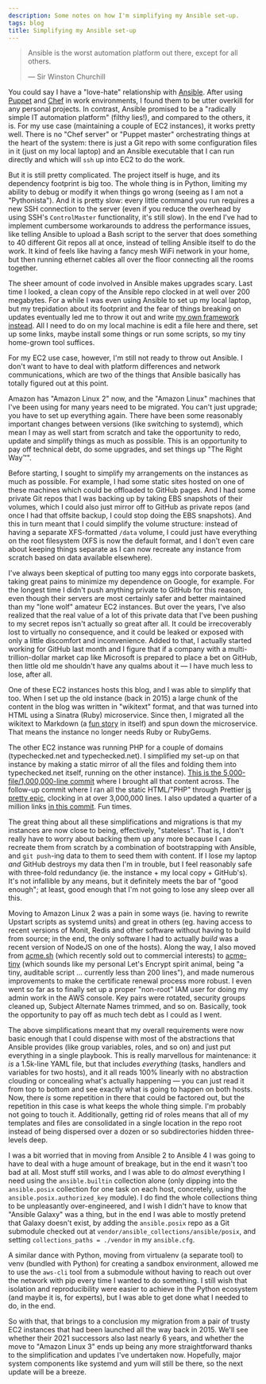 ```yaml
---
description: Some notes on how I'm simplifying my Ansible set-up.
tags: blog
title: Simplifying my Ansible set-up
---
```


> Ansible is the worst automation platform out there, except for all others.
>
> &mdash; Sir Winston Churchill

You could say I have a "love-hate" relationship with [Ansible](https://github.com/ansible/ansible/). After using [Puppet](https://github.com/puppetlabs/puppet) and [Chef](https://github.com/chef/chef) in work environments, I found them to be utter overkill for any personal projects. In contrast, Ansible promised to be a "radically simple IT automation platform" (filthy lies!), and compared to the others, it is. For my use case (maintaining a couple of EC2 instances), it works pretty well. There is no "Chef server" or "Puppet master" orchestrating things at the heart of the system: there is just a Git repo with some configuration files in it (just on my local laptop) and an Ansible executable that I can run directly and which will `ssh` up into EC2 to do the work.

But it is still pretty complicated. The project itself is huge, and its dependency footprint is big too. The whole thing is in Python, limiting my ability to debug or modify it when things go wrong (seeing as I am not a "Pythonista"). And it is pretty slow: every little command you run requires a new SSH connection to the server (even if you reduce the overhead by using SSH's `ControlMaster` functionality, it's still slow). In the end I've had to implement cumbersome workarounds to address the performance issues, like telling Ansible to upload a Bash script to the server that does something to 40 different Git repos all at once, instead of telling Ansible itself to do the work. It kind of feels like having a fancy mesh WiFi network in your home, but then running ethernet cables all over the floor connecting all the rooms together.

The sheer amount of code involved in Ansible makes upgrades scary. Last time I looked, a clean copy of the Ansible repo clocked in at well over 200 megabytes. For a while I was even using Ansible to set up my local laptop, but my trepidation about its footprint and the fear of things breaking on updates eventually led me to throw it out and write [my own framework instead](https://github.com/wincent/wincent/blob/main/fig/README.md). All I need to do on my local machine is edit a file here and there, set up some links, maybe install some things or run some scripts, so my tiny home-grown tool suffices.

For my EC2 use case, however, I'm still not ready to throw out Ansible. I don't want to have to deal with platform differences and network communications, which are two of the things that Ansible basically has totally figured out at this point.

Amazon has "Amazon Linux 2" now, and the "Amazon Linux" machines that I've been using for many years need to be migrated. You can't just upgrade; you have to set up everything again. There have been some reasonably important changes between versions (like switching to systemd), which mean I may as well start from scratch and take the opportunity to redo, update and simplify things as much as possible. This is an opportunity to pay off technical debt, do some upgrades, and set things up "The Right Way™".

Before starting, I sought to simplify my arrangements on the instances as much as possible. For example, I had some static sites hosted on one of these machines which could be offloaded to GitHub pages. And I had some private Git repos that I was backing up by taking EBS snapshots of their volumes, which I could also just mirror off to GitHub as private repos (and once I had that offsite backup, I could stop doing the EBS snapshots). And this in turn meant that I could simplify the volume structure: instead of having a separate XFS-formatted `/data` volume, I could just have everything on the root filesystem (XFS is now the default format, and I don't even care about keeping things separate as I can now recreate any instance from scratch based on data available elsewhere).

I've always been skeptical of putting too many eggs into corporate baskets, taking great pains to minimize my dependence on Google, for example. For the longest time I didn't push anything private to GitHub for this reason, even though their servers are most certainly safer and better maintained than my "lone wolf" amateur EC2 instances. But over the years, I've also realized that the real value of a lot of this private data that I've been pushing to my secret repos isn't actually so great after all. It could be irrecoverably lost to virtually no consequence, and it could be leaked or exposed with only a little discomfort and inconvenience. Added to that, I actually started working for GitHub last month and I figure that if a company with a multi-trillion-dollar market cap like Microsoft is prepared to place a bet on GitHub, then little old me shouldn't have any qualms about it — I have much less to lose, after all.

One of these EC2 instances hosts this blog, and I was able to simplify that too. When I set up the old instance (back in 2015) a large chunk of the content in the blog was written in "wikitext" format, and that was turned into HTML using a Sinatra (Ruby) microservice. Since then, I migrated all the wikitext to Markdown (a [fun story](https://typechecked.net/blog/filter-branch) in itself) and spun down the microservice. That means the instance no longer needs Ruby or RubyGems.

The other EC2 instance was running PHP for a couple of domains (typechecked.net and typechecked.net). I simplified my set-up on that instance by making a static mirror of all the files and folding them into typechecked.net itself, running on the other instance). [This is the 5,000-file/1,000,000-line commit](https://github.com/wincent/masochist/commit/b6403c1bab8bf625ffc137095eae5e45a1ac3dd5) where I brought all that content across. The follow-up commit where I ran all the static HTML/"PHP" through Prettier [is pretty epic](https://github.com/wincent/masochist/commit/d68e5cfb7d9e39e210382eb43a62a59f339bf6e3), clocking in at over 3,000,000 lines. I also updated a quarter of a million links [in this commit](https://github.com/wincent/masochist/commit/eae2ec06673a968d8f8a959c31a1443b2399a061). Fun times.

The great thing about all these simplifications and migrations is that my instances are now close to being, effectively, "stateless". That is, I don't really have to worry about backing them up any more because I can recreate them from scratch by a combination of bootstrapping with Ansible, and `git push`-ing data to them to seed them with content. If I lose my laptop _and_ GitHub destroys my data then I'm in trouble, but I feel reasonably safe with three-fold redundancy (ie. the instance + my local copy + GitHub's). It's not infallible by any means, but it definitely meets the bar of "good enough"; at least, good enough that I'm not going to lose any sleep over all this.

Moving to Amazon Linux 2 was a pain in some ways (ie. having to rewrite Upstart scripts as systemd units) and great in others (eg. having access to recent versions of Monit, Redis and other software without having to build from source; in the end, the only software I had to actually _build_ was a recent version of NodeJS on one of the hosts). Along the way, I also moved from [acme.sh](https://github.com/acmesh-official/acme.sh) (which recently sold out to commercial interests) to [acme-tiny](https://github.com/diafygi/acme-tiny) (which sounds like my personal Let's Encrypt spirit animal, being "a tiny, auditable script ... currently less than 200 lines"), and made numerous improvements to make the certificate renewal process more robust. I even went so far as to finally set up a proper "non-root" IAM user for doing my admin work in the AWS console. Key pairs were rotated, security groups cleaned up, Subject Alternate Names trimmed, and so on. Basically, took the opportunity to pay off as much tech debt as I could as I went.

The above simplifications meant that my overall requirements were now basic enough that I could dispense with most of the abstractions that Ansible provides (like group variables, roles, and so on) and just put everything in a single playbook. This is really marvellous for maintenance: it _is_ a 1.5k-line YAML file, but that includes _everything_ (tasks, handlers and variables for two hosts), and it all reads 100% linearly with no abstraction clouding or concealing what's actually happening — you can just read it from top to bottom and see exactly what is going to happen on both hosts. Now, there _is_ some repetition in there that could be factored out, but the repetition in this case is what keeps the whole thing simple. I'm probably not going to touch it. Additionally, getting rid of roles means that all of my templates and files are consolidated in a single location in the repo root instead of being dispersed over a dozen or so subdirectories hidden three-levels deep.

I was a bit worried that in moving from Ansible 2 to Ansible 4 I was going to have to deal with a huge amount of breakage, but in the end it wasn't too bad at all. Most stuff still works, and I was able to do _almost_ everything I need using the `ansible.builtin` collection alone (only dipping into the `ansible.posix` collection for one task on each host, concretely, using the `ansible.posix.authorized_key` module). I do find the whole collections thing to be unpleasantly over-engineered, and I wish I didn't have to know that "Ansible Galaxy" was a thing, but in the end I was able to mostly pretend that Galaxy doesn't exist, by adding the `ansible.posix` repo as a Git submodule checked out at `vendor/ansible_collections/ansible/posix`, and setting `collections_paths = ./vendor` in my `ansible.cfg`.

A similar dance with Python, moving from virtualenv (a separate tool) to venv (bundled with Python) for creating a sandbox environment, allowed me to use the `aws-cli` tool from a submodule without having to reach out over the network with pip every time I wanted to do something. I still wish that isolation and reproducibility were easier to achieve in the Python ecosystem (and maybe it is, for experts), but I was able to get done what I needed to do, in the end.

So with that, that brings to a conclusion my migration from a pair of trusty EC2 instances that had been launched all the way back in 2015. We'll see whether their 2021 successors also last nearly 6 years, and whether the move to "Amazon Linux 3" ends up being any more straightforward thanks to the simplification and updates I've undertaken now. Hopefully, major system components like systemd and yum will still be there, so the next update will be a breeze.
